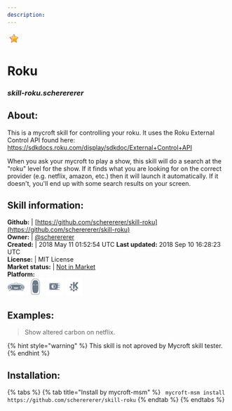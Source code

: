 ```yaml
--- 
description: 
---
```


![](../.gitbook/assets/star.png)  
# Roku  
### _skill-roku.scherererer_  
## About:  
This is a mycroft skill for controlling your roku. It uses the Roku External Control API found here: https://sdkdocs.roku.com/display/sdkdoc/External+Control+API

When you ask your mycroft to play a show, this skill will do a search at the "roku" level for the show. If it finds what you are looking for on the correct provider (e.g. netflix, amazon, etc.) then it will launch it automatically. If it doesn't, you'll end up with some search results on your screen.

## Skill information:  
**Github:** | [https://github.com/scherererer/skill-roku](https://github.com/scherererer/skill-roku)  
**Owner:** | [@scherererer](https://github.com/scherererer)  
**Created:** | 2018 May 11 01:52:54 UTC  **Last updated:** 2018 Sep 10 16:28:23 UTC  
**License:** | MIT License  
**Market status:** | [Not in Market](https://market.mycroft.ai/skill/)  
**Platform:**  
 ![](../.gitbook/assets/mark-1-icon.png)  ![](../.gitbook/assets/mark-2-icon.png)  ![](../.gitbook/assets/picroft-icon.png)  ![](../.gitbook/assets/kde.png)   
## Examples:  
> Show altered carbon on netflix.  
  
{% hint style="warning" %}
This skill is not aproved by Mycroft skill tester.
{% endhint %}
    
## Installation:  
{% tabs %}
{% tab title="Install by mycroft-msm" %}
``` mycroft-msm install https://github.com/scherererer/skill-roku```
{% endtab %}
  {% endtabs %}
  
